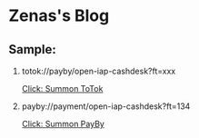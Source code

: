 # Zenas's Blog

## Sample:

1. totok://payby/open-iap-cashdesk?ft=xxx

    <a href="totok://payby/open-iap-cashdesk?ft=xxx">Click: Summon ToTok</a>

2. payby://payment/open-iap-cashdesk?ft=134

    <a href="payby://payment/open-iap-cashdesk?ft=134">Click: Summon PayBy</a>
